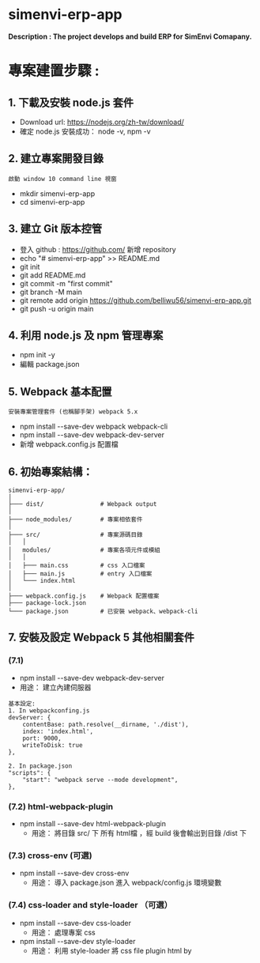 # simenvi-erp-app
**Description : The project develops and build ERP for SimEnvi Comapany.**

# 專案建置步驟 :
## 1. 下載及安裝 node.js 套件
- Download url: https://nodejs.org/zh-tw/download/ 
- 確定 node.js 安裝成功： node -v, npm -v 

## 2. 建立專案開發目錄
`啟動 window 10 command line 視窗`
- mkdir simenvi-erp-app
- cd simenvi-erp-app

## 3. 建立 Git 版本控管
- 登入 github : https://github.com/ 新增 repository 
- echo "# simenvi-erp-app" >> README.md
- git init
- git add README.md
- git commit -m "first commit"
- git branch -M main
- git remote add origin https://github.com/belliwu56/simenvi-erp-app.git
- git push -u origin main

## 4. 利用 node.js 及 npm 管理專案
- npm init -y
- 編輯 package.json

## 5. Webpack 基本配置
`安裝專案管理套件 (也稱腳手架) webpack 5.x`
- npm install --save-dev webpack webpack-cli
- npm install --save-dev webpack-dev-server
- 新增 webpack.config.js 配置檔

## 6. 初始專案結構：
```
simenvi-erp-app/
│
├─── dist/                # Webpack output
│
├─── node_modules/        # 專案相依套件
│
├─── src/                 # 專案源碼目錄 
│   │
│   modules/              # 專案各項元件或模組
│   │
│   ├─── main.css         # css 入口檔案
│   ├─── main.js          # entry 入口檔案
│   └─── index.html  
│
├─── webpack.config.js    # Webpack 配置檔案
├─── package-lock.json
└─── package.json         # 已安裝 webpack、webpack-cli
``` 
## 7. 安裝及設定 Webpack 5 其他相關套件
### (7.1) 
- npm install --save-dev webpack-dev-server
- 用途： 建立內建伺服器
```
基本設定:
1. In webpackconfing.js
devServer: {
    contentBase: path.resolve(__dirname, './dist'),
    index: 'index.html',
    port: 9000,
    writeToDisk: true
},

2. In package.json
"scripts": {
    "start": "webpack serve --mode development",
},
```
### (7.2) html-webpack-plugin
- npm install --save-dev html-webpack-plugin
  - 用途： 將目錄 src/ 下 所有 html檔 ，經 build 後會輸出到目錄 /dist 下

### (7.3) cross-env (可選)
- npm install --save-dev cross-env
    - 用途： 導入 package.json 進入 webpack/config.js 環境變數

### (7.4) css-loader and style-loader （可選）
- npm install --save-dev css-loader
  - 用途： 處理專案 css
- npm install --save-dev style-loader
  - 用途： 利用 style-loader 將 css file plugin html by <style> tag

### (7.5) mini-css-extract-plugin （目前用法）
- npm install --save-dev mini-css-extract-plugin
  - 用途： 將 css 與 js 獨立引用 by <link> 標籤
```
編輯 webpack.config.js 設定檔說明  
  a. cross-env --> 用於 window 環境下，能識別其環境變數，但 MAC 就不用安裝
  b. style-lader、css-loader --> 兩者一起搭用
  c. mini-css-extract-plugin^0.9.0
  上述 b 和 c 二選一
``` 
### (7.6) sass-loader and node-sass
- npm install --save-dev sass-loader node-sass
  - 用途： 處理專案 scss

### (7.7) 安裝 JavaScript 的編譯器 Babel
- npm install --save-dev babel-loader @babel/core @babel/preset-env
```
說明：
由於瀏覽器的支援度卻跟不上 JavaScript 版本的更新，所以新版本的 JavaScript 在現有的瀏覽器上面支援度很低，目前市面上支援度最高的版是 ECMAScript 5（ES5）了，為了可以使用新版本的 JavaScript 做開發，又要瀏覽器可以支援，需要有相對應的工具作轉換，把新版本的 JavaScript 轉換成 ES5 。
Webpack 本身並沒有提供把新版本的 JavaScript 轉換成 ES5 的功能，所以需要靠神奇的轉換工具 Babel。
```
### (7.8) 安裝 clean-webpack-plugin 
- npm install --save-dev clean-webpack-plugin
  - 用途： 處理 /dist目錄下所有 gabage

## 8. CSS Framework Bootstrap 5 安裝及設定
- npm install --save bootstrap

## 9. Fontawesome Icons 安裝及設定 
- npm install --save @fortawesome/fontawesome-free

